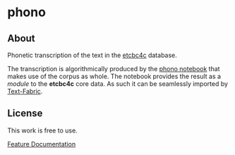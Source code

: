 # phono

## About

Phonetic transcription of the text in the
[etcbc4c](/hebrew/etcbc4c/home)
database.

The transcription is algorithmically produced by the
[phono notebook](https://rawgit.com/ETCBC/text-fabric/master/phono/phonoTf.html)
that makes use of the corpus as whole.
The notebook provides the result as a *module* to the **etcbc4c** core data.
As such it can be seamlessly imported by
[Text-Fabric](/ETCBC/text-fabric).

## License

This work is free to use.

[Feature Documentation](features/0_overview.md)


